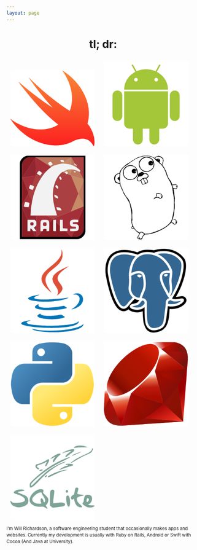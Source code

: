 ```yaml
---
layout: page
---
```


<style>
  .languages {
    clear: both;
  }
  .languages img {
    width: 220px;
    padding: 10px;
    text-align: center;
  }
  h1 {
    text-align: center;
  }
</style>

# tl; dr:

<div class="languages">
  <img class="lang-image" src="/images/languages/Swift.png" title="Swift"/>
  <img class="lang-image" src="/images/languages/Android.png" title="Android"/>
  <img class="lang-image" src="/images/languages/RubyOnRails.png" title="Ruby On Rails"/>
  <img class="lang-image" src="/images/languages/Golang.png" title="Golang"/>
  <img class="lang-image" src="/images/languages/Java.png" title="Java"/>
  <img class="lang-image" src="/images/languages/Postgres.png" title="Postgres"/>
  <img class="lang-image" src="/images/languages/Python.png" title="Python"/>
  <img class="lang-image" src="/images/languages/Ruby.png" title="Ruby"/>
  <img class="lang-image" src="/images/languages/SQLite.png" title="SQLite"/>
</div>

<small>
  I'm Will Richardson, a software engineering student that occasionally makes apps
  and websites. Currently my development is usually with Ruby on Rails, Android
  or Swift with Cocoa (And Java at University).
</small>